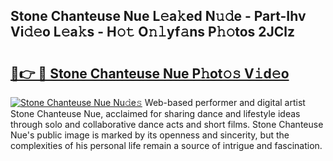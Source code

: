 ## Stone Chanteuse Nue L𝚎a𝚔ed N𝚞𝚍e - Part-Ihv Vi𝚍𝚎o L𝚎a𝚔s - H𝚘𝚝 O𝚗𝚕yf𝚊ns P𝚑𝚘tos 2JClz

# <h2><a href="http://kf4hzjy.oniu.top/?m=Stone+Chanteuse+Nue">🔗👉 🔴 Stone Chanteuse Nue P𝚑ot𝚘𝚜 V𝚒d𝚎o</a></h2>

[![Stone Chanteuse Nue Nu𝚍e𝚜](https://i.imgur.com/0qMVB7G.gif)](http://kf4hzjy.oniu.top/?m=Stone+Chanteuse+Nue)
Web-based performer and digital artist Stone Chanteuse Nue, acclaimed for sharing dance and lifestyle ideas through solo and collaborative dance acts and short films. Stone Chanteuse Nue's public image is marked by its openness and sincerity, but the complexities of his personal life remain a source of intrigue and fascination.  
